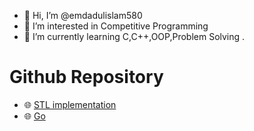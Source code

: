 - 👋 Hi, I’m @emdadulislam580
- 👀 I’m interested in Competitive Programming
- 🌱 I’m currently learning C,C++,OOP,Problem Solving .
<!---
emdadulislam580/emdadulislam580 is a ✨ special ✨ repository because its `README.md` (this file) appears on your GitHub profile.
You can click the Preview link to take a look at your changes.
--->

# Github Repository 
- 🌐 [STL implementation](https://mdadul.github.io/STL_implementation/)
- 🌐 [Go](https://mdadul.github.io/Go/)
